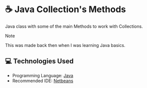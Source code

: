 # ☕ Java Collection's Methods
Java class with some of the main Methods to work with Collections.
> [!NOTE]
> This was made back then when I was learning Java basics.

## 💻 Technologies Used
- Programming Language: [Java](https://www.java.com/)
- Recommended IDE: [Netbeans](https://netbeans.apache.org/front/main/index.html)
